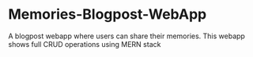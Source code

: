 # Memories-Blogpost-WebApp
 A blogpost webapp where users can share their memories. This webapp shows full CRUD operations using MERN stack
